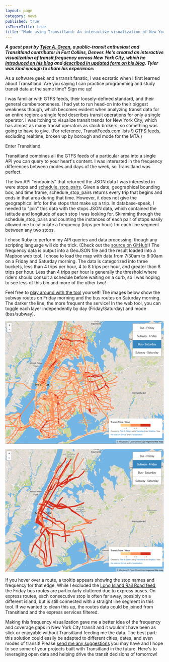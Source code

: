 ```yaml
---
layout: page
category: news
published: true
isThereTitle: true
title: "Made using Transitland: An interactive visualization of New York City transit frequency"
---
```


***A guest post by [Tyler A. Green](http://www.tyleragreen.com/), a public-transit enthusiast and Transitland contributor in Fort Collins, Denver. He's created an interactive visualization of transit frequency across New York City, which he [introduced on his blog](http://www.tyleragreen.com/blog/2016/02/new-york-city-transit-frequency-visualization/) and [described in updated form on his blog](http://www.tyleragreen.com/blog/2016/03/updated-new-york-city-transit-frequency-visualization/). Tyler was kind enough to share his experience:***

As a software geek and a transit fanatic, I was ecstatic when I first learned about Transitland. Are you saying I can practice programming and study transit data at the same time? Sign me up!

<!-- more -->

I was familiar with GTFS feeds, their loosely-defined standard, and their general cumbersomeness. I had yet to run head-on into their biggest weakness though, which becomes evident when analyzing transit data for an entire region: a single feed describes transit operations for only a single operator. I was itching to visualize transit trends for New York City, which has almost as many transit operators as stock brokers, so something was going to have to give. (For reference, TransitFeeds.com lists [9 GTFS feeds](http://transitfeeds.com/p/mta), excluding realtime, broken up by borough and mode for the MTA.)

Enter Transitland.

Transitland combines all the GTFS feeds of a particular area into a single API you can query to your heart's content. I was interested in the frequency differences between modes and days of the week, so Transitland was perfect.

The two API "endpoints" that returned the JSON data I was interested in were stops and [schedule_stop_pairs](/documentation/datastore/schedules.html). Given a date, geographical bounding box, and time frame, schedule_stop_pairs returns every trip that begins and ends in that area during that time. However, it does not give the geographical info for the stops that make up a trip. In database-speak, I needed to "join" this data with the stops JSON data, which contained the latitude and longitude of each stop I was looking for. Skimming through the schedule_stop_pairs and counting the instances of each pair of stops easily allowed me to calculate a frequency (trips per hour) for each line segment between any two stops.

I chose Ruby to perform my API queries and data processing, though any scripting language will do the trick. (Check out the [source on GitHub](https://github.com/tyleragreen/frequency-visualization)!) The frequency data is output into a GeoJSON file and the result loaded into a Mapbox web tool. I chose to load the map with data from 7:30am to 8:00am on a Friday and Saturday morning. The data is categorized into three buckets, less than 4 trips per hour, 4 to 8 trips per hour, and greater than 8 trips per hour. Less than 4 trips per hour is generally the threshold where riders should consult a schedule before waiting on a curb, so I was hoping to see less of this bin and more of the other two!

Feel free to [play around with the tool](http://www.tyleragreen.com/maps/new_york) yourself! The images below show the subway routes on Friday morning and the bus routes on Saturday morning. The darker the line, the more frequent the service! In the web tool, you can toggle each layer independently by day (Friday/Saturday) and mode (bus/subway).

![map of bus service on a Saturday across New York City](/images/nyc-frequency/nyc-bus-saturday.png)

![map of subway service on a Friday across New York](/images/nyc-frequency/nyc-subway-friday.png)

If you hover over a route, a tooltip appears showing the stop names and frequency for that edge. While I excluded the [Long Island Rail Road feed](https://transit.land/feed-registry/operators/o-dr5-longislandrailroad), the Friday bus routes are particularly cluttered due to express buses. On express routes, each consecutive stop is often far away, possibly on a different island, but is still connected with a straight line segment in this tool. If we wanted to clean this up, the routes data could be joined from Transitland and the express services filtered.

Making this frequency visualization gave me a better idea of the frequency and coverage gaps in New York City transit and it wouldn't have been as slick or enjoyable without Transitland feeding me the data. The best part: this solution could easily be adapted to different cities, dates, and even modes of transit! Please [send me any suggestions](http://www.tyleragreen.com/contact/) you may have and I hope to see some of your projects built with Transitland in the future. Here's to leveraging open data and helping drive the transit decisions of tomorrow!
